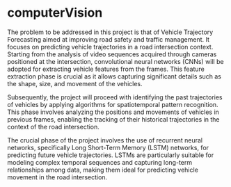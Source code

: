 # computerVision
The problem to be addressed in this project is that of Vehicle Trajectory Forecasting aimed at improving road safety and traffic management. It focuses on predicting vehicle trajectories in a road intersection context. Starting from the analysis of video sequences acquired through cameras positioned at the intersection, convolutional neural networks (CNNs) will be adopted for extracting vehicle features from the frames. This feature extraction phase is crucial as it allows capturing significant details such as the shape, size, and movement of the vehicles.

Subsequently, the project will proceed with identifying the past trajectories of vehicles by applying algorithms for spatiotemporal pattern recognition. This phase involves analyzing the positions and movements of vehicles in previous frames, enabling the tracking of their historical trajectories in the context of the road intersection.

The crucial phase of the project involves the use of recurrent neural networks, specifically Long Short-Term Memory (LSTM) networks, for predicting future vehicle trajectories. LSTMs are particularly suitable for modeling complex temporal sequences and capturing long-term relationships among data, making them ideal for predicting vehicle movement in the road intersection.
